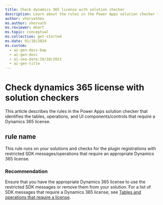 ```yaml
---
title: Check dynamics 365 license with solution checker
description: Learn about the rules in the Power Apps solution checker that identify tables, operations, and UI components requiring a Dynamics 365 license.
author: vhorvathms
ms.author: vhorvath
ms.reviewer: mhart
ms.topic: conceptual
ms.collection: get-started
ms.date: 01/10/2024
ms.custom:
  - ai-gen-docs-bap
  - ai-gen-desc
  - ai-seo-date:10/10/2023
  - ai-gen-title
---
```


# Check dynamics 365 license with solution checkers

This article describes the rules in the Power Apps solution checker that identifies the tables, operations, and UI components/controls that require a Dynamics 365 license.

## rule name

This rule runs on your solutions and checks for the plugin registrations with restricted SDK messages/operations that require an appropriate Dynamics 365 license. 

### Recommendation

Ensure that you have the appropriate Dynamics 365 license to use the restricted SDK messages or remove them from your solution. For a list of SDK messages that require a Dynamics 365 license, see [Tables and operations that require a license](license-enforcement.md#tables-and-operations-that-require-a-license).

